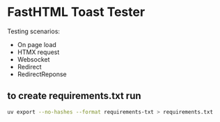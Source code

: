 # FastHTML Toast Tester

Testing scenarios:

- On page load
- HTMX request
- Websocket
- Redirect
- RedirectReponse


## to create requirements.txt run
```bash
uv export --no-hashes --format requirements-txt > requirements.txt
```